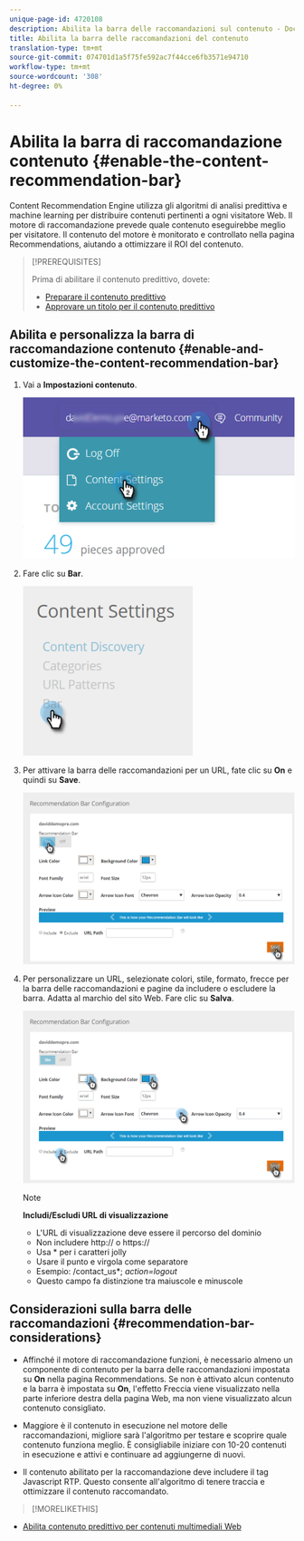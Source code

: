 ```yaml
---
unique-page-id: 4720108
description: Abilita la barra delle raccomandazioni sul contenuto - Documenti Marketo - Documentazione sul prodotto
title: Abilita la barra delle raccomandazioni del contenuto
translation-type: tm+mt
source-git-commit: 074701d1a5f75fe592ac7f44cce6fb3571e94710
workflow-type: tm+mt
source-wordcount: '308'
ht-degree: 0%

---
```



# Abilita la barra di raccomandazione contenuto {#enable-the-content-recommendation-bar}

Content Recommendation Engine utilizza gli algoritmi di analisi predittiva e machine learning per distribuire contenuti pertinenti a ogni visitatore Web. Il motore di raccomandazione prevede quale contenuto eseguirebbe meglio per visitatore. Il contenuto del motore è monitorato e controllato nella pagina Recommendations, aiutando a ottimizzare il ROI del contenuto.

>[!PREREQUISITES]
>
>Prima di abilitare il contenuto predittivo, dovete:
>
>* [Preparare il contenuto predittivo](http://docs.marketo.com/display/docs/edit+predictive+content)
>* [Approvare un titolo per il contenuto predittivo](/help/marketo/product-docs/predictive-content/working-with-all-content/approve-a-title-for-predictive-content.md)


## Abilita e personalizza la barra di raccomandazione contenuto {#enable-and-customize-the-content-recommendation-bar}

1. Vai a **Impostazioni contenuto**.

   ![](assets/settings-dropdown-hand.png)

1. Fare clic su **Bar**.

   ![](assets/content-settings-bar-hand.png)

1. Per attivare la barra delle raccomandazioni per un URL, fate clic su **On** e quindi su **Save**.

   ![](assets/bar-enable.png)

1. Per personalizzare un URL, selezionate colori, stile, formato, frecce per la barra delle raccomandazioni e pagine da includere o escludere la barra. Adatta al marchio del sito Web. Fare clic su **Salva**.

   ![](assets/bar-customize-details-hands.png)

   >[!NOTE]
   >
   >**Includi/Escludi URL di visualizzazione**
   >
   >    * L&#39;URL di visualizzazione deve essere il percorso del dominio
   >    * Non includere http:// o https://
   >    * Usa * per i caratteri jolly
   * Usare il punto e virgola come separatore
   * Esempio: /contact_us*; *action=logout*
   * Questo campo fa distinzione tra maiuscole e minuscole


## Considerazioni sulla barra delle raccomandazioni {#recommendation-bar-considerations}

* Affinché il motore di raccomandazione funzioni, è necessario almeno un componente di contenuto per la barra delle raccomandazioni impostata su **On** nella pagina Recommendations. Se non è attivato alcun contenuto e la barra è impostata su **On**, l&#39;effetto Freccia viene visualizzato nella parte inferiore destra della pagina Web, ma non viene visualizzato alcun contenuto consigliato.

* Maggiore è il contenuto in esecuzione nel motore delle raccomandazioni, migliore sarà l&#39;algoritmo per testare e scoprire quale contenuto funziona meglio. È consigliabile iniziare con 10-20 contenuti in esecuzione e attivi e continuare ad aggiungerne di nuovi.
* Il contenuto abilitato per la raccomandazione deve includere il tag Javascript RTP. Questo consente all&#39;algoritmo di tenere traccia e ottimizzare il contenuto raccomandato.

>[!MORELIKETHIS]
* [Abilita contenuto predittivo per contenuti multimediali Web](enable-predictive-content-for-web-rich-media.md)

